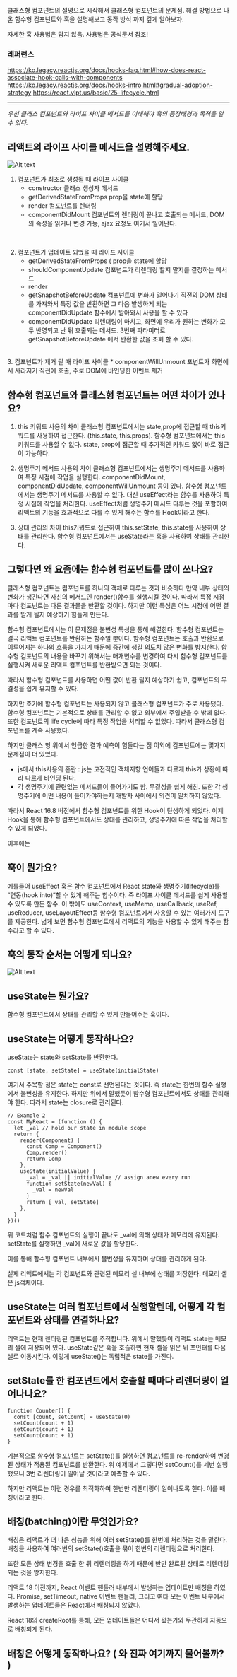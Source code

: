 클래스형 컴포넌트의 설명으로 시작해서 클래스형 컴포넌트의 문제점. 해결 방법으로 나온 함수형 컴포넌트와 훅을 설명해보고 동작 방식 까지 깊게 알아보자.

자세한 훅 사용법은 담지 않음. 사용법은 공식문서 참조!

### 레퍼런스

https://ko.legacy.reactjs.org/docs/hooks-faq.html#how-does-react-associate-hook-calls-with-components
https://ko.legacy.reactjs.org/docs/hooks-intro.html#gradual-adoption-strategy
https://react.vlpt.us/basic/25-lifecycle.html

<hr/>

_우선 클래스 컴포넌트와 라이프 사이클 메서드를 이해해야 훅의 등장배경과 목적을 알 수 있다._

## 리액트의 라이프 사이클 메서드을 설명해주세요.

![Alt text](life_cycle.png)

1. 컴포넌트가 최초로 생성될 때 라이프 사이클
   - constructor
     클래스 생성자 메서드
   - getDerivedStateFromProps
     prop을 state에 할당
   - render
     컴포넌트를 렌더링
   - componentDidMount
     컴포넌트의 렌더링이 끝나고 호출되는 메서드, DOM의 속성을 읽거나 변경 가능, ajax 요청도 여기서 일어난다.

</br>
  
2. 컴포넌트가 업데이트 되었을 때 라이프 사이클
   * getDerivedStateFromProps (
    prop을 state에 할당
   * shouldComponentUpdate
    컴포넌트가 리렌더링 할지 말지를 결정하는 메서드
   * render
   * getSnapshotBeforeUpdate
   컴포넌트에 변화가 일어나기 직전의 DOM 상태를 가져와서 특정 값을 반환하면 그 다음 발생하게 되는 componentDidUpdate 함수에서 받아와서 사용을 할 수 있다 
   * componentDidUpdate 
   리렌더링이 마치고, 화면에 우리가 원하는 변화가 모두 반영되고 난 뒤 호출되는 메서드. 3번째 파라미터로 getSnapshotBeforeUpdate 에서 반환한 값을 조회 할 수 있다.

</br>
3. 컴포넌트가 제거 될 때 라이프 사이클
   * componentWillUnmount
   포넌트가 화면에서 사라지기 직전에 호출, 주로 DOM에 바인딩한 이벤트 제거

## 함수형 컴포넌트와 클래스형 컴포넌트는 어떤 차이가 있나요?

1. this 키워드 사용의 차이
   클래스형 컴포넌트에서는 state,prop에 접근할 때 this키워드를 사용하여 접근한다. (this.state, this.props). 함수형 컴포넌트에서는 this키워드를 사용할 수 없다. state, prop에 접근할 때 추가적인 키워드 없이 바로 접근이 가능하다.

2. 생명주기 메서드 사용의 차이
   클래스형 컴포넌트에서는 생명주기 메서드를 사용하여 특정 시점에 작업을 실행한다. componentDidMount, componentDidUpdate, componentWillUnmount 등이 있다. 함수형 컴포넌트에서는 생명주기 메서드를 사용할 수 없다. 대신 useEffect라는 함수를 사용하여 특정 시점에 작업을 처리한다. useEffect처럼 생명주기 메서드 다루는 것을 포함하여 리액트의 기능을 효과적으로 다룰 수 있게 해주는 함수를 Hook이라고 한다.

3. 상태 관리의 차이
   this키워드로 접근하여 this.setState, this.state를 사용하여 상태를 관리한다. 함수형 컴포넌트에서는 useState라는 훅을 사용하여 상태를 관리한다.

## 그렇다면 왜 요즘에는 함수형 컴포넌트를 많이 쓰나요?

클래스형 컴포넌트는 컴포넌트를 하나의 객체로 다루는 것과 비슷하다 만약 내부 상태의 변화가 생긴다면 자신의 메서드인 render()함수를 실행시킬 것이다. 따라서 특정 시점마다 컴포넌트는 다른 결과물을 반환할 것이다. 하지만 이런 특성은 어느 시점에 어떤 결과를 받게 될지 예상하기 힘들게 만든다.

함수형 컴포넌트에서는 이 문제점을 불변성 특성을 통해 해결한다. 함수형 컴포넌트는 결국 리액트 컴포넌트를 반환하는 함수일 뿐이다. 함수형 컴포넌트는 호출과 반환으로 이루어지는 하나의 흐름을 가지기 때문에 중간에 생길 의도치 않은 변화를 방지한다. 함수형 컴포넌트의 내용을 바꾸기 위해서는 매개변수를 변경하여 다시 함수형 컴포넌트를 실행시켜 새로운 리액트 컴포넌트를 반환받으면 되는 것이다.

따라서 함수형 컴포넌트를 사용하면 어떤 값이 반환 될지 예상하기 쉽고, 컴포넌트의 무결성을 쉽게 유지할 수 있다.

하지만 초기에 함수형 컴포넌트는 사용되지 않고 클래스형 컴포넌트가 주로 사용됐다. 함수형 컴포넌트는 기본적으로 상태를 관리할 수 없고 외부에서 주입받을 수 밖에 없다. 또한 컴포넌트의 life cycle에 따라 특정 작업을 처리할 수 없었다. 따라서 클래스형 컴포넌트를 계속 사용했다.

하지만 클래스 형 위에서 언급한 결과 예측이 힘들다는 점 이외에 컴포넌트에는 몇가지 문제점이 더 있었다.

- js에서 this사용의 혼란 : js는 고전적인 객체지향 언어들과 다르게 this가 상황에 따라 다르게 바인딩 된다.
- 각 생명주기에 관련없는 메서드들이 들어가기도 함. 무결성을 쉽게 해침. 또한 각 생명주기에 어떤 내용이 들어가야하는지 개발자 사이에서 의견이 일치하지 않았다.

따라서 React 16.8 버전에서 함수형 컴포넌트를 위한 Hook이 탄생하게 되었다. 이제 Hook을 통해 함수형 컴포넌트에서도 상태를 관리하고, 생명주기에 따른 작업을 처리할 수 있게 되었다.

이후에는

## 훅이 뭔가요?

예를들어 useEffect 훅은 함수 컴포넌트에서 React state와 생명주기(lifecycle)를 “연동(hook into)“할 수 있게 해주는 함수이다. 즉 라이프 사이클 메서드를 쉽게 사용할 수 있도록 만든 함수. 이 밖에도 useContext, useMemo, useCallback, useRef, useReducer, useLayoutEffect등 함수형 컴포넌트에서 사용할 수 있는 여러가지 도구를 제공한다. 넓게 보면 함수형 컴포넌트에서 리액트의 기능을 사용할 수 있게 해주는 함수라고 할 수 있다.

## 훅의 동작 순서는 어떻게 되나요?

![Alt text](hook_flow.png)

## useState는 뭔가요?

함수형 컴포넌트에서 상태를 관리할 수 있게 만들어주는 훅이다.

## useState는 어떻게 동작하나요?

useState는 state와 setState를 반환한다.

```tsx
const [state, setState] = useState(initialState)
```

여기서 주목할 점은 state는 const로 선언된다는 것이다. 즉 state는 한번의 함수 실행에서 불변성을 유지한다. 하지만 위에서 말했듯이 함수형 컴포넌트에서도 상태를 관리해야 한다.
따라서 state는 closure로 관리된다.

```tsx
// Example 2
const MyReact = (function () {
  let _val // hold our state in module scope
  return {
    render(Component) {
      const Comp = Component()
      Comp.render()
      return Comp
    },
    useState(initialValue) {
      _val = _val || initialValue // assign anew every run
      function setState(newVal) {
        _val = newVal
      }
      return [_val, setState]
    },
  }
})()
```

위 코드처럼 함수 컴포넌트의 실행이 끝나도 \_val에 의해 상태가 메모리에 유지된다.
setState를 실행하면 \_val에 새로운 값을 할당한다.

이를 통해 함수형 컴포넌트 내부에서 불변성을 유지하며 상태를 관리하게 된다.

실제 리액트에서는 각 컴포넌트와 관련된 메모리 셀 내부에 상태를 저장한다. 메모리 셀은 js객체이다.

## useState는 여러 컴포넌트에서 실행할텐데, 어떻게 각 컴포넌트와 상태를 연결하나요?

리액트는 현재 렌더링된 컴포넌트를 추적합니다. 위에서 말했듯이 리액트 state는 메모리 셀에 저장되어 있다. useState같은 훅을 호출하면 현재 셀을 읽은 뒤 포인터를 다음 셀로 이동시킨다. 이렇게 useState()는 독립적은 state를 가진다.

## setState를 한 컴포넌트에서 호출할 때마다 리렌더링이 일어나나요?

```tsx
function Counter() {
  const [count, setCount] = useState(0)
  setCount(count + 1)
  setCount(count + 1)
  setCount(count + 1)
}
```

기본적으로 함수형 컴포넌트는 setState()를 실행하면 컴포넌트를 re-render하여 변경된 상태가 적용된 컴포넌트를 반환한다. 위 예제에서 그렇다면 setCount()를 세번 실행했으니 3번 리렌더링이 일어날 것이라고 예측할 수 있다.

하지만 리액트는 이런 경우를 최적화하여 한번만 리렌더링이 일어나도록 한다. 이를 배칭이라고 한다.

## 배칭(batching)이란 무엇인가요?

배칭은 리액트가 더 나은 성능을 위해 여러 setState()를 한번에 처리하는 것을 말한다.
배칭을 사용하여 여러번의 setState()호출을 묶어 한번의 리렌더링으로 처리한다.

또한 모든 상태 변경을 호출 한 뒤 리렌더링을 하기 때문에 반만 완료된 상태로 리렌더링 되는 것을 방지한다.

리액트 18 이전까지, React 이벤트 핸들러 내부에서 발생하는 업데이트만 배칭을 하였다. Promise, setTimeout, native 이벤트 핸들러, 그리고 여타 모든 이벤트 내부에서 발생하는 업데이트들은 React에서 배칭되지 않았다.

React 18의 createRoot를 통해, 모든 업데이트들은 어디서 왔는가와 무관하게 자동으로 배칭되게 된다.

## 배칭은 어떻게 동작하나요? ( 와 진짜 여기까지 물어볼까? )
